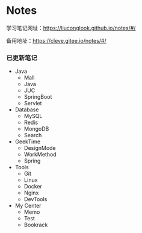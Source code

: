 # Notes

学习笔记网址：https://liuconglook.github.io/notes/#/

备用地址：https://cleve.gitee.io/notes/#/

### 已更新笔记

* Java
  * Mall
  * Java
  * JUC
  * SpringBoot
  * Servlet
* Database
  * MySQL
  * Redis
  * MongoDB
  * Search
* GeekTime
  * DesignMode
  * WorkMethod
  * Spring
* Tools
  * Git
  * Linux
  * Docker
  * Nginx
  * DevTools
* My Center
  * Memo
  * Test
  * Bookrack

